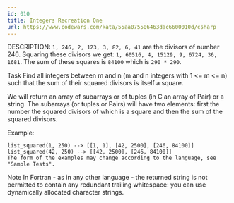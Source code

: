 ```yaml
---
id: 010
title: Integers Recreation One
url: https://www.codewars.com/kata/55aa075506463dac6600010d/csharp
---
```


DESCRIPTION:
`1, 246, 2, 123, 3, 82, 6, 41` are the divisors of number 246. Squaring these divisors we get: `1, 60516, 4, 15129, 9, 6724, 36, 1681`. The sum of these squares is `84100` which is `290 * 290`.

Task
Find all integers between m and n (m and n integers with 1 <= m <= n) such that the sum of their squared divisors is itself a square.

We will return an array of subarrays or of tuples (in C an array of Pair) or a string. The subarrays (or tuples or Pairs) will have two elements: first the number the squared divisors of which is a square and then the sum of the squared divisors.

Example:
```
list_squared(1, 250) --> [[1, 1], [42, 2500], [246, 84100]]
list_squared(42, 250) --> [[42, 2500], [246, 84100]]
The form of the examples may change according to the language, see "Sample Tests".
```

Note
In Fortran - as in any other language - the returned string is not permitted to contain any redundant trailing whitespace: you can use dynamically allocated character strings.
